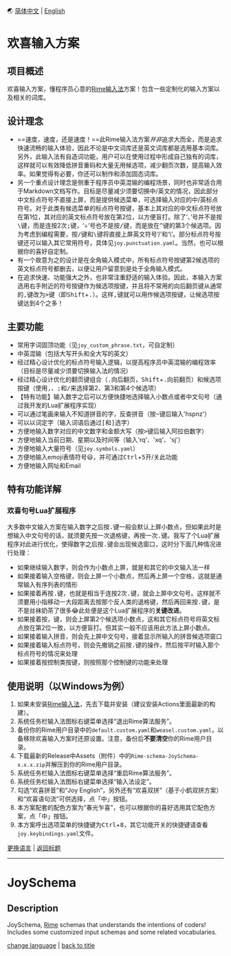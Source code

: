 <a id="语言" />

🌏 [简体中文](#简体中文) | [English](#英文)

<a id="简体中文" />

# 欢喜输入方案
## 项目概述
欢喜输入方案，懂程序员心意的[Rime输入法](https://rime.im/)方案！包含一些定制化的输入方案以及相关的词库。

## 设计理念
* ==速度，速度，还是速度！==此Rime输入法方案*并非*追求大而全，而是追求快速流畅的输入体验，因此不论是中文词库还是英文词库都是选用基本词库。另外，此输入法有自造词功能，用户可以在使用过程中形成自己独有的词库，这样就可以有效降低拼音重码和大量无用候选项，减少翻页次数，提高输入效率。如果觉得有必要，你还可以制作和添加固态词库。
* 另一个重点设计理念是侧重于程序员中英混输的编程场景，同时也非常适合用于Markdown文档写作。目标是尽量减少须要切换中/英文的情况，因此部分中文标点符号不直接上屏，而是提供候选菜单，可选择输入对应的中/英标点符号。对于此类有候选菜单的标点符号按键，基本上其对应的中文标点符号放在第1位，其对应的英文标点符号放在第2位，以方便盲打。除了‘、’号并不是按<kbd>\\</kbd>键，而是连按2次<kbd>;</kbd>键，‘÷’号也不是按<kbd>/</kbd>键，而是放在<kbd>^</kbd>键的第3个候选项。因为考虑到编程需要，按<kbd>/</kbd>键和<kbd>\\</kbd>键将直接上屏英文符号‘/’和‘\’。部分标点符号按键还可以输入其它常用符号，具体见`joy.punctuation.yaml`。当然，也可以根据你的喜好自定制。
* 有一个故意为之的设计是在全角输入模式中，所有标点符号按键第2候选项的英文标点符号都删去，以便让用户留意到是处于全角输入模式。
* 在追求快速、功能强大之外，也非常注重舒适的输入体验。因此，本输入方案选用右手附近的符号按键作为候选项按键，并且将不常用的向后翻页键从通常的<kbd>,</kbd>键改为<kbd>></kbd>键（即<kbd>Shift</kbd>+<kbd>.</kbd>）。这样<kbd>,</kbd>键就可以用作候选项按键，让候选项按键达到4个之多！

## 主要功能
* 常用字词固顶功能（见`joy_custom_phrase.txt`，可自定制）
* 中英混输（包括大写开头和全大写的英文）
* 经过精心设计优化的标点符号输入逻辑，以提高程序员中英混输的编程效率（目标是尽量减少须要切换输入法的情况）
* 经过精心设计优化的翻页键组合（<kbd>.</kbd>向后翻页，<kbd>Shift</kbd>+<kbd>.</kbd>向前翻页）和候选项按键（使用<kbd>,</kbd>、<kbd>;</kbd>和<kbd>/</kbd>来选择第2、第3和第4个候选项）
* 【特有功能】输入数字之后可以方便快捷地选择输入小数点或者中文句号（通过我开发的Lua扩展程序实现）
* 可以通过笔画来输入不知道拼音的字，反查拼音（按<kbd>~</kbd>键后输入'hspnz'）
* 可以以词定字（输入词语后通过<kbd>[</kbd>和<kbd>]</kbd>选字）
* 方便地输入数字对应的中文数字和金额大写（按<kbd>></kbd>键后输入阿拉伯数字）
* 方便地输入当前日期、星期以及时间等（输入'rq'、'xq'、'sj'）
* 方便地输入大量符号（见`joy.symbols.yaml`）
* 方便地输入emoji表情符号😃，并可通过<kbd>Ctrl</kbd>+<kbd>5</kbd>开/关此功能
* 方便地输入网址和Email

## 特有功能详解
### 欢喜句号Lua扩展程序
大多数中文输入方案在输入数字之后按<kbd>.</kbd>键一般会默认上屏小数点，但如果此时是想输入中文句号的话，就须要先按一次退格键，再按一次<kbd>.</kbd>键。我写了个Lua扩展程序对此进行优化，使得数字之后按<kbd>.</kbd>键会出现候选窗口，这时分下面几种情况进行处理：
* 如果继续输入数字，则会作为小数点上屏，就是和其它的中文输入法一样
* 如果接着输入空格键，则会上屏一个小数点，然后再上屏一个空格，这就是通常输入有序列表的情形
* 如果接着再按<kbd>.</kbd>键，也就是相当于连按2次<kbd>.</kbd>键，就会上屏中文句号。这样就不须要用小指移动一大段距离去按那个反人类的退格键，然后再回来按<kbd>.</kbd>键，是不是丝袜奶茶了很多😂此处便是这个Lua扩展程序的**关键改进**。
* 如果接着按<kbd>，</kbd>键，则会上屏第2个候选项小数点，这和其它标点符号将英文标点放在第2位一致，以方便盲打。但其实一般不应该用此方法上屏小数点。
* 如果接着输入拼音，则会先上屏中文句号，接着显示所输入的拼音候选项窗口
* 如果接着输入标点符号，则会先撤销之前按<kbd>.</kbd>键的操作，然后按平时输入那个标点符号的情况来处理
* 如果接着按控制类按键，则按照那个控制键的功能来处理

## 使用说明（以Windows为例）
1. 如果未安装[Rime输入法](https://github.com/rime/weasel)，先去下载并安装（建议安装Actions里面最新的构建）。
2. 系统任务栏输入法图标右键菜单选择“退出Rime算法服务”。
3. 备份你的Rime用户目录中的`default.custom.yaml`和`weasel.custom.yaml`，以备移除欢喜输入方案时还原设置。注意，备份后**不要清空**你的Rime用户目录。
4. 下载最新的Release中Assets（附件）中的`Rime-schema-JoySchema-x.x.x.zip`并解压到你的Rime用户目录。
5. 系统任务栏输入法图标右键菜单选择“重启Rime算法服务”。
6. 系统任务栏输入法图标右键菜单选择“输入法设定”。
7. 勾选“欢喜拼音”和“Joy English”，另外还有“欢喜双拼”（基于小鹤双拼方案）和“欢喜语句流”可供选择，点「中」按钮。
8. 本方案配套的配色方案为“春光乍喜”，也可以根据你的喜好选用其它配色方案，点「中」按钮。
9. 本方案呼出选项菜单的快捷键为<kbd>Ctrl</kbd>+<kbd>8</kbd>，其它功能开关的快捷键请查看`joy.keybindings.yaml`文件。

[更换语言](#语言) | [返回标题](#简体中文)

---

<a id="英文" />

# JoySchema
## Description
JoySchema, [Rime](https://github.com/rime) schemas that understands the intentions of coders! Includes some customized input schemas and some related vocabularies.

[change language](#语言) | [back to title](#英文)
